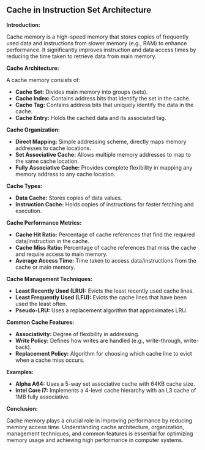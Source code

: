 ## Cache in Instruction Set Architecture

**Introduction:**

Cache memory is a high-speed memory that stores copies of frequently used data and instructions from slower memory (e.g., RAM) to enhance performance. It significantly improves instruction and data access times by reducing the time taken to retrieve data from main memory.

**Cache Architecture:**

A cache memory consists of:

* **Cache Set:** Divides main memory into groups (sets).
* **Cache Index:** Contains address bits that identify the set in the cache.
* **Cache Tag:** Contains address bits that uniquely identify the data in the cache.
* **Cache Entry:** Holds the cached data and its associated tag.


**Cache Organization:**

- **Direct Mapping:** Simple addressing scheme, directly maps memory addresses to cache locations.
- **Set Associative Cache:** Allows multiple memory addresses to map to the same cache location.
- **Fully Associative Cache:** Provides complete flexibility in mapping any memory address to any cache location.


**Cache Types:**

- **Data Cache:** Stores copies of data values.
- **Instruction Cache:** Holds copies of instructions for faster fetching and execution.


**Cache Performance Metrics:**

- **Cache Hit Ratio:** Percentage of cache references that find the required data/instruction in the cache.
- **Cache Miss Ratio:** Percentage of cache references that miss the cache and require access to main memory.
- **Average Access Time:** Time taken to access data/instructions from the cache or main memory.


**Cache Management Techniques:**

- **Least Recently Used (LRU):** Evicts the least recently used cache lines.
- **Least Frequently Used (LFU):** Evicts the cache lines that have been used the least often.
- **Pseudo-LRU:** Uses a replacement algorithm that approximates LRU.


**Common Cache Features:**

- **Associativity:** Degree of flexibility in addressing.
- **Write Policy:** Defines how writes are handled (e.g., write-through, write-back).
- **Replacement Policy:** Algorithm for choosing which cache line to evict when a cache miss occurs.


**Examples:**

- **Alpha A64:** Uses a 5-way set associative cache with 64KB cache size.
- **Intel Core i7:** Implements a 4-level cache hierarchy with an L3 cache of 1MB fully associative.

**Conclusion:**

Cache memory plays a crucial role in improving performance by reducing memory access time. Understanding cache architecture, organization, management techniques, and common features is essential for optimizing memory usage and achieving high performance in computer systems.